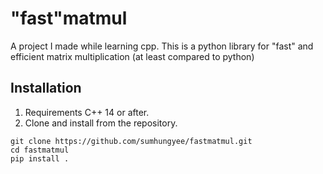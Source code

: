 # "fast"matmul
A project I made while learning cpp. This is a python library for "fast" and efficient matrix multiplication (at least compared to python)

## Installation

1. Requirements C++ 14 or after.
2. Clone and install from the repository.
```
git clone https://github.com/sumhungyee/fastmatmul.git
cd fastmatmul
pip install .
```

